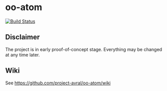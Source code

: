 # oo-atom

[![Build Status](https://img.shields.io/travis/project-avral/oo-atom/master.svg)](https://travis-ci.org/project-avral/oo-atom)

## Disclaimer
The project is in early proof-of-concept stage. Everything may be changed at any time later.

## Wiki
See https://github.com/project-avral/oo-atom/wiki
